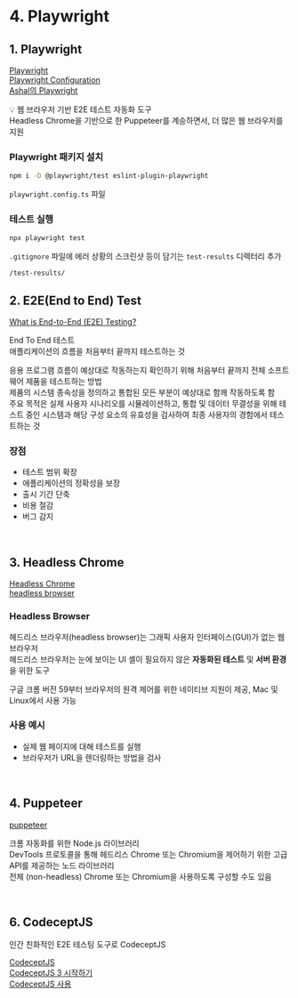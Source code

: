 # 4. Playwright

## 1. Playwright

[Playwright](https://playwright.dev/)  
[Playwright Configuration](https://playwright.dev/docs/test-configuration)  
[Ashal의 Playwright](https://github.com/ahastudio/til/blob/main/test/playwright.md)

💡 웹 브라우저 기반 E2E 테스트 자동화 도구  
Headless Chrome을 기반으로 한 Puppeteer를 계승하면서, 더 많은 웹 브라우저를 지원

### Playwright 패키지 설치

```bash
npm i -D @playwright/test eslint-plugin-playwright
```

`playwright.config.ts` 파일


### 테스트 실행

```bash
npx playwright test
```

`.gitignore` 파일에 에러 상황의 스크린샷 등이 담기는 `test-results` 디렉터리 추가

```
/test-results/
```

## 2. E2E(End to End) Test

[What is End-to-End (E2E) Testing?](https://katalon.com/resources-center/blog/end-to-end-e2e-testing)

End To End 테스트    
애플리케이션의 흐름을 처음부터 끝까지 테스트하는 것 

응용 프로그램 흐름이 예상대로 작동하는지 확인하기 위해 처음부터 끝까지 전체 소프트웨어 제품을 테스트하는 방법    
제품의 시스템 종속성을 정의하고 통합된 모든 부분이 예상대로 함께 작동하도록 함  
주요 목적은 실제 사용자 시나리오를 시뮬레이션하고, 
통합 및 데이터 무결성을 위해 테스트 중인 시스템과 해당 구성 요소의 유효성을 검사하여 최종 사용자의 경험에서 테스트하는 것

### 장점 

* 테스트 범위 확장
* 애플리케이션의 정확성을 보장
* 출시 기간 단축
* 비용 절감
* 버그 감지

<br>

## 3. Headless Chrome

[Headless Chrome](https://developer.chrome.com/blog/headless-chrome/)  
[headless browser](https://ko.wikipedia.org/wiki/%ED%97%A4%EB%93%9C%EB%A6%AC%EC%8A%A4_%EB%B8%8C%EB%9D%BC%EC%9A%B0%EC%A0%80)

### Headless Browser

헤드리스 브라우저(headless browser)는 그래픽 사용자 인터페이스(GUI)가 없는 웹 브라우저  
헤드리스 브라우저는 눈에 보이는 UI 셸이 필요하지 않은 **자동화된 테스트** 및 **서버 환경**을 위한 도구

구글 크롬 버전 59부터 브라우저의 원격 제어를 위한 네이티브 지원이 제공, Mac 및 Linux에서 사용 가능

### 사용 예시 

* 실제 웹 페이지에 대해 테스트를 실행
* 브라우저가 URL을 렌더링하는 방법을 검사

<br>

## 4. Puppeteer

[puppeteer](https://developer.chrome.com/docs/puppeteer/overview/)

크롬 자동화를 위한 Node.js 라이브러리  
DevTools 프로토콜을 통해 헤드리스 Chrome 또는 Chromium을 제어하기 위한 고급 API를 제공하는 노드 라이브러리  
전체 (non-headless) Chrome 또는 Chromium을 사용하도록 구성할 수도 있음


<br>

## 6. CodeceptJS

인간 친화적인 E2E 테스팅 도구로 CodeceptJS

[CodeceptJS](https://codecept.io/)  
[CodeceptJS 3 시작하기](https://github.com/ahastudio/til/blob/main/test/20201207-codeceptjs.md)  
[CodeceptJS 사용](https://github.com/ahastudio/CodingLife/tree/main/20211012/react#codeceptjs-사용)  
